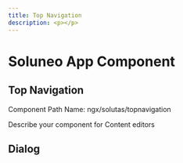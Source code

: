 ```yaml
---
title: Top Navigation
description: <p></p>
---
```

# Soluneo App Component
## Top Navigation

Component Path Name: ngx/solutas/topnavigation

Describe your component for Content editors 

## Dialog


     
